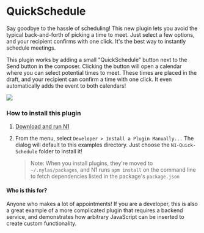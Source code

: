 # QuickSchedule

Say goodbye to the hassle of scheduling! This new plugin lets you avoid the typical back-and-forth of picking a time to meet. Just select a few options, and your recipient confirms with one click. It's the best way to instantly schedule meetings.

This plugin works by adding a small "QuickSchedule" button next to the Send button in the composer. Clicking the button will open a calendar where you can select potential times to meet. These times are placed in the draft, and your recipient can confirm a time with one click. It even automatically adds the event to both calendars! 

<img src="https://raw.githubusercontent.com/nylas/N1/master/examples/N1-Quick-Schedule/screenshots/quick-schedule-3.png">

### How to install this plugin

1. [Download and run N1](https://nylas.com/n1)

2. From the menu, select `Developer > Install a Plugin Manually...`
   The dialog will default to this examples directory. Just choose the
   `N1-Quick-Schedule` folder to install it!

   > Note: When you install plugins, they're moved to `~/.nylas/packages`,
   > and N1 runs `apm install` on the command line to fetch dependencies
   > listed in the package's `package.json`


#### Who is this for?

Anyone who makes a lot of appointments! If you are a developer, this is also a great example of a more complicated plugin that requires a backend service, and demonstrates how arbitrary JavaScript can be inserted to create custom functionality.

